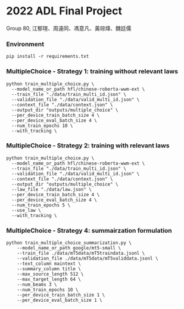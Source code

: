 # 2022 ADL Final Project
Group 80, 江郁瑄、周遠同、馮意凡、黃琮煒、魏廷儒


### Environment
```shell
pip install -r requirements.txt
```


### MultipleChoice - Strategy 1: training without relevant laws
```shell
python train_multiple_choice.py \
  --model_name_or_path hfl/chinese-roberta-wwm-ext \
  --train_file "./data/train_multi_id.json" \
  --validation_file "./data/valid_multi_id.json" \
  --context_file "./data/context.json" \
  --output_dir "outputs/multiple_choice" \
  --per_device_train_batch_size 4 \
  --per_device_eval_batch_size 4 \
  --num_train_epochs 10 \
  --with_tracking \
```


### MultipleChoice - Strategy 2: training with relevant laws
```shell
python train_multiple_choice.py \
  --model_name_or_path hfl/chinese-roberta-wwm-ext \
  --train_file "./data/train_multi_id.json" \
  --validation_file "./data/valid_multi_id.json" \
  --context_file "./data/context.json" \
  --output_dir "outputs/multiple_choice" \
  --law_file "./data/law.json" \
  --per_device_train_batch_size 4 \
  --per_device_eval_batch_size 4 \
  --num_train_epochs 5 \
  --use_law \
  --with_tracking \
```



### MultipleChoice - Strategy 4: summairzation formulation
```shell
python train_multiple_choice_summarization.py \
    --model_name_or_path google/mt5-small \
    --train_file ./data/mT5data/mT5traindata.jsonl \
    --validation_file ./data/mT5data/mT5validdata.jsonl \
    --text_column maintext \
    --summary_column title \
    --max_source_length 512 \
    --max_target_length 64 \
    --num_beams 3 \
    --num_train_epochs 10 \
    --per_device_train_batch_size 1 \
    --per_device_eval_batch_size 1 \

```
